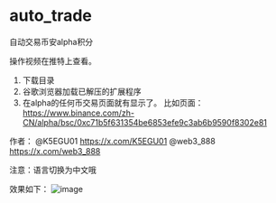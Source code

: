 # auto_trade
自动交易币安alpha积分

操作视频在推特上查看。

1. 下载目录
2. 谷歌浏览器加载已解压的扩展程序
3. 在alpha的任何币交易页面就有显示了。
比如页面：https://www.binance.com/zh-CN/alpha/bsc/0xc71b5f631354be6853efe9c3ab6b9590f8302e81

作者：
@K5EGU01  https://x.com/K5EGU01
@web3_888  https://x.com/web3_888

注意：语言切换为中文哦

效果如下：
![image](https://github.com/user-attachments/assets/76f981a8-4bf5-4178-b77d-ffc60eff7a81)
